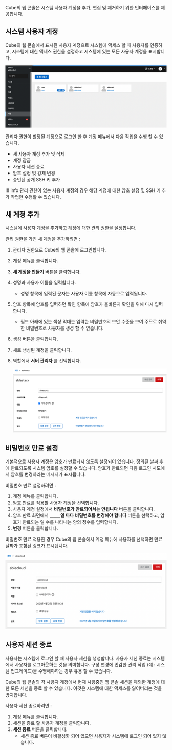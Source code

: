 Cube의 웹 콘솔은 시스템 사용자 계정을 추가, 편집 및 제거하기 위한 인터페이스를 제공합니다.

## 시스템 사용자 계정
Cube의 웹 콘솔에서 표시된 사용자 계정으로 시스템에 액세스 할 때 사용자를 인증하고, 시스템에 대한 액세스 권한을 설정하고 시스템에 있는 모든 사용자 계정을 표시합니다.

![cube-account-list.png](../../assets/images/cube-account-list.png)

관리자 권한이 할당된 계정으로 로그인 한 후 계정 메뉴에서 다음 작업을 수행 할 수 있습니다.

- 새 사용자 계정 추가 및 삭제
- 계정 잠금
- 사용자 세션 종료
- 암호 설정 및 강제 변경
- 승인된 공개 SSH 키 추가

!!! info 
    관리 권한이 없는 사용자 계정의 경우 해당 계정에 대한 암호 설정 및 SSH 키 추가 작업만 수행할 수 있습니다.

## 새 계정 추가
시스템에 사용자 계정을 추가하고 계정에 대한 관리 권한을 설정합니다.

관리 권한을 가진 새 계정을 추가하려면 : 

1. 관리자 권한으로 Cube의 웹 콘솔에 로그인합니다.
2. 계정 메뉴를 클릭합니다.
3. **새 계정을 만들기** 버튼을 클릭합니다.
4. 성명과 사용자 이름을 입력합니다.
    - 성명 항목에 입력된 문자는 사용자 이름 항목에 자동으로 입력됩니다. 
5. 암호 항목에 암호를 입력하면 확인 항목에 암호가 올바른지 확인을 위해 다시 입력합니다.
    - 필드 아래에 있는 색상 막대는 입력한 비밀번호의 보안 수준을 보여 주므로 취약한 비밀번호로 사용자를 생성 할 수 없습니다.
6. 생성 버튼을 클릭합니다.
7. 새로 생성된 계정을 클릭합니다.
8. 역할에서 **서버 관리자** 를 선택합니다.

    ![cube-account-role.png](../../assets/images/cube-account-role.png)

## 비밀번호 만료 설정
기본적으로 사용자 계정은 암호가 만료되지 않도록 설정되어 있습니다. 정의된 날짜 후에 만료되도록 시스템 암호를 설정할 수 있습니다. 암호가 만료되면 다음 로그인 시도에서 암호를 변경하라는 메시지가 표시됩니다.

비밀번호 만료 설정하려면 : 

1. 계정 메뉴를 클릭합니다.
2. 암호 만료를 적용할 사용자 계정을 선택합니다.
3. 사용자 계정 설정에서 **비밀번호가 만료되어서는 안됩니다** 버튼을 클릭합니다.
4. 암호 만료 화면에서 **_____일 마다 비밀번호를 변경해야 합니다** 버튼을 선택하고, 암호가 만료되는 일 수를 나타내는 양의 정수를 입력합니다.
5. **변경** 버튼을 클릭합니다.

비밀번호 만료 적용한 경우 Cube의 웹 콘솔에서 계정 메뉴에 사용자를 선택하면 만료 날짜가 포함된 링크가 표시됩니다.

![cube-account-password.png](../../assets/images/cube-account-password.png)


## 사용자 세션 종료
사용자는 시스템에 로그인 할 때 사용자 세션을 생성합니다. 사용자 세션 종료는 시스템에서 사용자를 로그아웃하는 것을 의미합니다. 구성 변경에 민감한 관리 작업 (예 : 시스템 업그레이드)을 수행해야하는 경우 유용 할 수 있습니다.

Cube의 웹 콘솔의 각 사용자 계정에서 현재 사용중인 웹 콘솔 세션을 제외한 계정에 대한 모든 세션을 종료 할 수 있습니다. 이것은 시스템에 대한 액세스를 잃어버리는 것을 방지합니다.

사용자 세션 종료하려면 : 

1. 계정 메뉴를 클릭합니다.
2. 세션을 종료 할 사용자 계정을 클릭합니다.
3. **세션 종료** 버튼을 클릭합니다.
    - 세션 종료 버튼이 비활성화 되어 있으면 사용자가 시스템에 로그인 되어 있지 않습니다.
